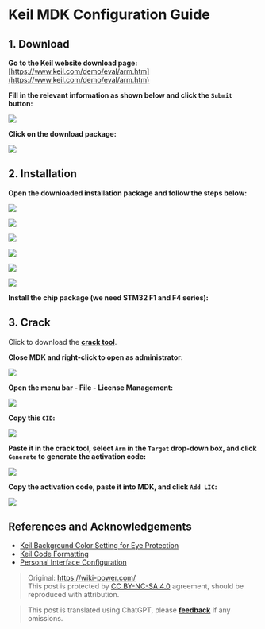 # Keil MDK Configuration Guide

## 1. Download

**Go to the Keil website download page:** [https://www.keil.com/demo/eval/arm.htm](https://www.keil.com/demo/eval/arm.htm)

**Fill in the relevant information as shown below and click the `Submit` button:**

![](https://f004.backblazeb2.com/file/wiki-media/img/UTOOLS1564402348383.png)

**Click on the download package:**

![](https://f004.backblazeb2.com/file/wiki-media/img/UTOOLS1564402469518.png)

## 2. Installation

**Open the downloaded installation package and follow the steps below:**

![](https://f004.backblazeb2.com/file/wiki-media/img/UTOOLS1564405005991.png)

![](https://f004.backblazeb2.com/file/wiki-media/img/UTOOLS1564405034468.png)

![](https://f004.backblazeb2.com/file/wiki-media/img/UTOOLS1564405123578.png)

![](https://f004.backblazeb2.com/file/wiki-media/img/UTOOLS1564405166784.png)

![](https://f004.backblazeb2.com/file/wiki-media/img/UTOOLS1564405201092.png)

![](https://f004.backblazeb2.com/file/wiki-media/img/UTOOLS1564405260737.png)

**Install the chip package (we need STM32 F1 and F4 series):**

## 3. Crack

Click to download the [**crack tool**](https://github.com/linyuxuanlin/File-host/blob/main/software/KEIL_Lic.exe).

**Close MDK and right-click to open as administrator:**

![](https://f004.backblazeb2.com/file/wiki-media/img/UTOOLS1564406135091.png)

**Open the menu bar - File - License Management:**

![](https://f004.backblazeb2.com/file/wiki-media/img/UTOOLS1564406171844.png)

**Copy this `CID`:**

![](https://f004.backblazeb2.com/file/wiki-media/img/UTOOLS1564406230209.png)

**Paste it in the crack tool, select `Arm` in the `Target` drop-down box, and click `Generate` to generate the activation code:**

![](https://f004.backblazeb2.com/file/wiki-media/img/UTOOLS1564406292113.png)

**Copy the activation code, paste it into MDK, and click `Add LIC`:**

![](https://f004.backblazeb2.com/file/wiki-media/img/UTOOLS1564406431978.png)

## References and Acknowledgements

- [Keil Background Color Setting for Eye Protection](https://blog.csdn.net/w5862338/article/details/50984536)
- [Keil Code Formatting](https://blog.csdn.net/sudaroot/article/details/88095269)
- [Personal Interface Configuration](https://github.com/linyuxuanlin/File-host/blob/main/software-development/global.prop)

> Original: <https://wiki-power.com/>  
> This post is protected by [CC BY-NC-SA 4.0](https://creativecommons.org/licenses/by/4.0/deed.en) agreement, should be reproduced with attribution.

> This post is translated using ChatGPT, please [**feedback**](https://github.com/linyuxuanlin/Wiki_MkDocs/issues/new) if any omissions.